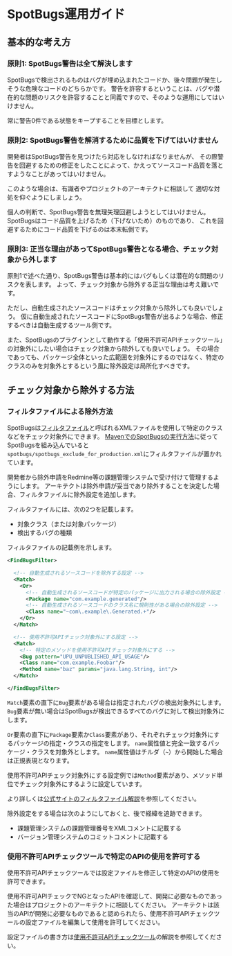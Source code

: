 # SpotBugs運用ガイド

## 基本的な考え方

### 原則1: SpotBugs警告は全て解決します

SpotBugsで検出されるものはバグが埋め込まれたコードか、後々問題が発生しそうな危険なコードのどちらかです。
警告を許容するということは、バグや潜在的な問題のリスクを許容することと同義ですので、そのような運用にしてはいけません。

常に警告0件である状態をキープすることを目標とします。

### 原則2: SpotBugs警告を解消するために品質を下げてはいけません

開発者はSpotBugs警告を見つけたら対応をしなければなりませんが、 その際警告を回避するための修正をしたことによって、かえってソースコード品質を落とすようなことがあってはいけません。

このような場合は、有識者やプロジェクトのアーキテクトに相談して 適切な対処を仰ぐようにしましょう。

個人の判断で、SpotBugs警告を無理矢理回避しようとしてはいけません。 SpotBugsはコード品質を上げるため（下げないため）のものであり、 これを回避するためにコード品質を下げるのは本末転倒です。

### 原則3: 正当な理由があってSpotBugs警告となる場合、チェック対象から外します

原則1で述べた通り、SpotBugs警告は基本的にはバグもしくは潜在的な問題のリスクを表します。
よって、チェック対象から除外する正当な理由は考え難いです。

ただし、自動生成されたソースコードはチェック対象から除外しても良いでしょう。
仮に自動生成されたソースコードにSpotBugs警告が出るような場合、修正するべきは自動生成するツール側です。

また、SpotBugsのプラグインとして動作する「使用不許可APIチェックツール」の対象外にしたい場合はチェック対象から除外しても良いでしょう。
その場合であっても、パッケージ全体といった広範囲を対象外にするのではなく、特定のクラスのみを対象外とするという風に除外設定は局所化すべきです。

## チェック対象から除外する方法

### フィルタファイルによる除外方法

SpotBugsは[フィルタファイル](http://spotbugs.readthedocs.io/ja/latest/filter.html)と呼ばれるXMLファイルを使用して特定のクラスなどをチェック対象外にできます。 
[MavenでのSpotBugsの実行方法](./Maven-settings.md)に従ってSpotBugsを組み込んでいると`spotbugs/spotbugs_exclude_for_production.xml`にフィルタファイルが置かれています。

開発者から除外申請をRedmine等の課題管理システムで受け付けて管理するようにします。
アーキテクトは除外申請が妥当であり除外することを決定した場合、フィルタファイルに除外設定を追加します。

フィルタファイルには、次の2つを記載します。

- 対象クラス（または対象パッケージ）
- 検出するバグの種類

フィルタファイルの記載例を示します。

```xml
<FindBugsFilter>

  <!-- 自動生成されるソースコードを除外する設定 -->
  <Match>
    <Or>
      <!-- 自動生成されるソースコードが特定のパッケージに出力される場合の除外設定 -->
      <Package name="com.example.generated"/>
      <!-- 自動生成されるソースコードのクラス名に規則性がある場合の除外設定 -->
      <Class name="~com\.example\.Generated.+"/>
    </Or>
  </Match>

  <!-- 使用不許可APIチェック対象外にする設定 -->
  <Match>
    <!-- 特定のメソッドを使用不許可APIチェック対象外にする -->
    <Bug pattern="UPU_UNPUBLISHED_API_USAGE"/>
    <Class name="com.example.Foobar"/>
    <Method name="baz" params="java.lang.String, int"/>
  </Match>

</FindBugsFilter>
```

`Match`要素の直下に`Bug`要素がある場合は指定されたバグの検出対象外にします。
`Bug`要素が無い場合はSpotBugsが検出できるすべてのバグに対して検出対象外にします。

`Or`要素の直下に`Package`要素か`Class`要素があり、それぞれチェック対象外にするパッケージの指定・クラスの指定をします。
`name`属性値と完全一致するパッケージ・クラスを対象外とします。
`name`属性値はチルダ（`~`）から開始した場合は正規表現となります。

使用不許可APIチェック対象外にする設定例では`Method`要素があり、メソッド単位でチェック対象外にするように設定しています。

より詳しくは[公式サイトのフィルタファイル解説](http://spotbugs.readthedocs.io/ja/latest/filter.html)を参照してください。

除外設定をする場合は次のようにしておくと、後で経緯を追跡できます。

- 課題管理システムの課題管理番号をXMLコメントに記載する
- バージョン管理システムのコミットコメントに記載する

### 使用不許可APIチェックツールで特定のAPIの使用を許可する

使用不許可APIチェックツールでは設定ファイルを修正して特定のAPIの使用を許可できます。

使用不許可APIチェックでNGとなったAPIを確認して、開発に必要なものであった場合はプロジェクトのアーキテクトに相談してください。
アーキテクトは該当のAPIが開発に必要なものであると認められたら、使用不許可APIチェックツールの設定ファイルを編集して使用を許可してください。

設定ファイルの書き方は[使用不許可APIチェックツール](../../unpublished-api/README.md#設定ファイル記述方法)の解説を参照してください。

